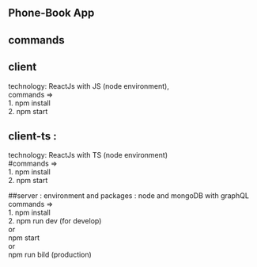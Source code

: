 ## Phone-Book App

## commands

## client 
 technology: ReactJs with JS (node environment), \
 commands => \
	1. npm install \
	2. npm start 

## client-ts :
 technology: ReactJs with TS (node environment)\
 #commands =>\
	1. npm install \
	2. npm start
	

##server :
 environment and packages : node and mongoDB with graphQL \
 commands => \
	1. npm install \
 	2. npm run dev (for develop) \
 	or\
	   npm start \
    or\
	   npm run bild (production) 


